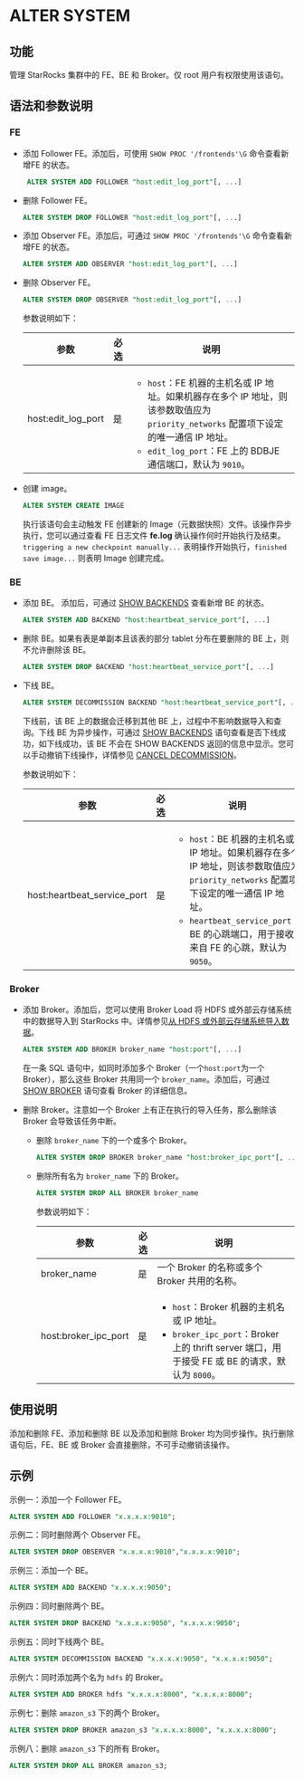 # ALTER SYSTEM

## 功能

管理 StarRocks 集群中的 FE、BE 和 Broker。仅 root 用户有权限使用该语句。

## 语法和参数说明

### FE

- 添加 Follower FE。添加后，可使用 `SHOW PROC '/frontends'\G` 命令查看新增FE 的状态。

   ```SQL
    ALTER SYSTEM ADD FOLLOWER "host:edit_log_port"[, ...]
    ```

- 删除 Follower FE。

    ```SQL
    ALTER SYSTEM DROP FOLLOWER "host:edit_log_port"[, ...]
    ```

- 添加 Observer FE。添加后，可通过 `SHOW PROC '/frontends'\G` 命令查看新增FE 的状态。

    ```SQL
    ALTER SYSTEM ADD OBSERVER "host:edit_log_port"[, ...]
    ```

- 删除 Observer FE。

    ```SQL
    ALTER SYSTEM DROP OBSERVER "host:edit_log_port"[, ...]
    ```

     参数说明如下：

    | **参数**           | **必选** | **说明**                                                     |
    | ------------------ | -------- | ------------------------------------------------------------ |
    | host:edit_log_port | 是       | <ul><li>`host`：FE 机器的主机名或 IP 地址。如果机器存在多个 IP 地址，则该参数取值应为 `priority_networks` 配置项下设定的唯一通信 IP 地址。</li><li>`edit_log_port`：FE 上的 BDBJE 通信端口，默认为 `9010`。</li></ul> |

- 创建 image。

    ```SQL
    ALTER SYSTEM CREATE IMAGE
    ```

    执行该语句会主动触发 FE 创建新的 Image（元数据快照）文件。该操作异步执行，您可以通过查看 FE 日志文件 **fe.log** 确认操作何时开始执行及结束。`triggering a new checkpoint manually...` 表明操作开始执行，`finished save image...` 则表明 Image 创建完成。

### BE

- 添加 BE。 添加后，可通过 [SHOW BACKENDS](../Administration/SHOW%20BACKENDS.md) 查看新增 BE 的状态。

    ```SQL
    ALTER SYSTEM ADD BACKEND "host:heartbeat_service_port"[, ...]
    ```

- 删除 BE。如果有表是单副本且该表的部分 tablet 分布在要删除的 BE 上，则不允许删除该 BE。

    ```SQL
    ALTER SYSTEM DROP BACKEND "host:heartbeat_service_port"[, ...]
    ```

- 下线 BE。

    ```SQL
    ALTER SYSTEM DECOMMISSION BACKEND "host:heartbeat_service_port"[, ...]
    ```

    下线前，该 BE 上的数据会迁移到其他 BE 上，过程中不影响数据导入和查询。下线 BE 为异步操作，可通过 [SHOW BACKENDS](../Administration/SHOW%20BACKENDS.md) 语句查看是否下线成功，如下线成功，该 BE 不会在 SHOW BACKENDS 返回的信息中显示。您可以手动撤销下线操作，详情参见 [CANCEL DECOMMISSION](../Administration/CANCEL%20DECOMMISSION.md)。

    参数说明如下：

    | **参数**                    | **必选** | **说明**                                                     |
    | --------------------------- | -------- | ------------------------------------------------------------ |
    | host:heartbeat_service_port | 是       |<ul><li> `host`：BE 机器的主机名或 IP 地址。如果机器存在多个 IP 地址，则该参数取值应为 `priority_networks` 配置项下设定的唯一通信 IP 地址。</li><li>`heartbeat_service_port`：BE 的心跳端口，用于接收来自 FE 的心跳，默认为 `9050`。</li></ul> |

### Broker

- 添加 Broker。添加后，您可以使用 Broker Load 将 HDFS 或外部云存储系统中的数据导入到 StarRocks 中。详情参见[从 HDFS 或外部云存储系统导入数据](../../../loading/BrokerLoad.md)。

    ```SQL
    ALTER SYSTEM ADD BROKER broker_name "host:port"[, ...]
    ```

    在一条 SQL 语句中，如同时添加多个 Broker（一个`host:port`为一个 Broker），那么这些 Broker 共用同一个 `broker_name`。添加后，可通过 [SHOW BROKER](../Administration/SHOW%20BROKER.md) 语句查看 Broker 的详细信息。

- 删除 Broker。注意如一个 Broker 上有正在执行的导入任务，那么删除该 Broker 会导致该任务中断。

  - 删除 `broker_name` 下的一个或多个 Broker。

      ```SQL
      ALTER SYSTEM DROP BROKER broker_name "host:broker_ipc_port"[, ...]
      ```

  - 删除所有名为 `broker_name` 下的 Broker。

      ```SQL
      ALTER SYSTEM DROP ALL BROKER broker_name
      ```

     参数说明如下：

    | **参数**             | **必选** | **说明**                                                     |
    | -------------------- | -------- | ------------------------------------------------------------ |
    | broker_name          | 是       | 一个 Broker 的名称或多个 Broker 共用的名称。                 |
    | host:broker_ipc_port | 是       | <ul><li>`host`：Broker 机器的主机名或 IP 地址。</li><li>`broker_ipc_port`：Broker 上的 thrift server 端口，用于接受 FE 或 BE 的请求，默认为 `8000`。</li></ul> |

## 使用说明

添加和删除 FE、添加和删除 BE 以及添加和删除 Broker 均为同步操作。执行删除语句后，FE、BE 或 Broker 会直接删除，不可手动撤销该操作。

## 示例

示例一：添加一个 Follower FE。

```SQL
ALTER SYSTEM ADD FOLLOWER "x.x.x.x:9010";
```

示例二：同时删除两个 Observer FE。

```SQL
ALTER SYSTEM DROP OBSERVER "x.x.x.x:9010","x.x.x.x:9010";
```

示例三：添加一个 BE。

```SQL
ALTER SYSTEM ADD BACKEND "x.x.x.x:9050";
```

示例四：同时删除两个 BE。

```SQL
ALTER SYSTEM DROP BACKEND "x.x.x.x:9050", "x.x.x.x:9050";
```

示例五：同时下线两个 BE。

```SQL
ALTER SYSTEM DECOMMISSION BACKEND "x.x.x.x:9050", "x.x.x.x:9050";
```

示例六：同时添加两个名为 `hdfs` 的 Broker。

```SQL
ALTER SYSTEM ADD BROKER hdfs "x.x.x.x:8000", "x.x.x.x:8000";
```

示例七：删除 `amazon_s3` 下的两个 Broker。

```SQL
ALTER SYSTEM DROP BROKER amazon_s3 "x.x.x.x:8000", "x.x.x.x:8000";
```

示例八：删除 `amazon_s3` 下的所有 Broker。

```SQL
ALTER SYSTEM DROP ALL BROKER amazon_s3;
```
